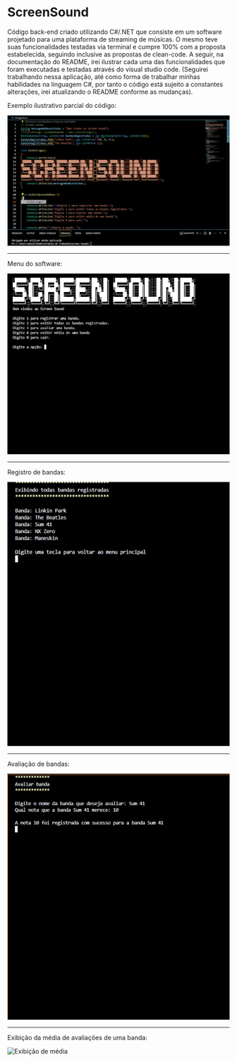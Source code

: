 # ScreenSound
Código back-end criado utilizando C#/.NET que consiste em um software projetado para uma plataforma de streaming de músicas. O mesmo teve suas funcionalidades testadas via terminal e cumpre 100% com a proposta estabelecida, seguindo inclusive as propostas de clean-code. A seguir, na documentação do README, irei ilustrar cada uma das funcionalidades que foram executadas e testadas através do visual studio code. (Seguirei trabalhando nessa aplicação, até como forma de trabalhar minhas habilidades na linguagem C#, por tanto o código está sujeito a constantes alterações, irei atualizando o README conforme as mudanças).

Exemplo ilustrativo parcial do código:

![Codigo](https://github.com/DanielTomazi/ScreenSound/blob/main/ImagensDemo/Codigo-demo.png)
*******************
Menu do software:

![](https://github.com/DanielTomazi/ScreenSound/blob/main/ImagensDemo/Menu-demo.png)
*******************
Registro de bandas:

![Codigo](https://github.com/DanielTomazi/ScreenSound/blob/main/ImagensDemo/RegistroBandas-demo.png)
********************
Avaliação de bandas:

![](https://github.com/DanielTomazi/ScreenSound/blob/main/ImagensDemo/AvaliandoBanda-demo.png)
********************
Exibição da média de avaliações de uma banda:

![Exibição de média](https://github.com/DanielTomazi/ScreenSound/blob/main/ImagensDemo/ExibeM%C3%A9dia-demo.png)



